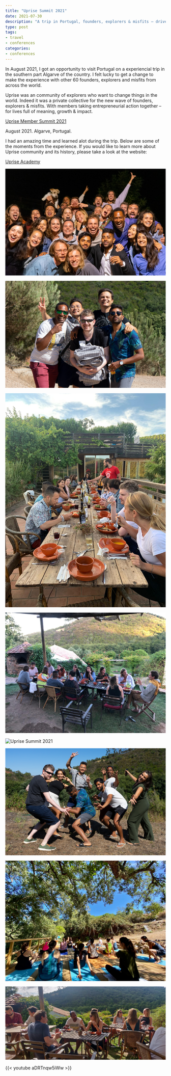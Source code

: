 ```yaml
---
title: "Uprise Summit 2021"
date: 2021-07-30
description: "A trip in Portugal, founders, explorers & misfits – driven by growth, making an impact & feeling alive together"
type: post
tags:
- travel
- conferences
categories:
- conferences
---
```


In August 2021, I got an opportunity to visit Portugal on a experiencial trip in the southern part Algarve of the country. I felt lucky to get a change to make the experience with other 60 founders, explorers and misfits from across the world.

Uprise was an community of explorers who want to change things in the world. Indeed it was a private collective for the new wave of founders, explorers & misfits.  With members taking entrepreneurial action together – for lives full of meaning, growth & impact.

[Uprise Member Summit 2021](https://www.uprise.academy/member-summit)

August 2021.  Algarve, Portugal.

I had an amazing time and learned alot during the trip. Below are some of the moments from the experience. If you would like to learn more about Uprise community and its history, please take a look at the website:

[Uprise Academy](https://www.uprise.academy/)

![Uprise Summit 2021](1.jpg)


![Uprise Summit 2021](2.jpg)


![Uprise Summit 2021](3.jpg)


![Uprise Summit 2021](4.jpg)


![Uprise Summit 2021](5.jpg)


![Uprise Summit 2021](6.jpg)


![Uprise Summit 2021](7.jpg)


![Uprise Summit 2021](8.jpg)


{{< youtube aDRTnqw5iWw >}}
